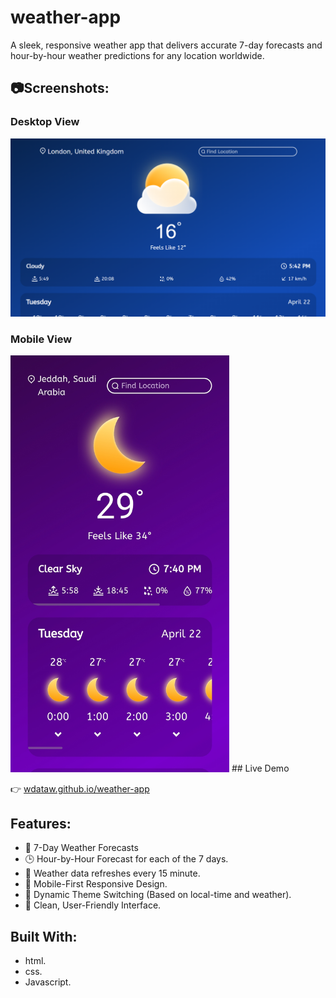 # weather-app

A sleek, responsive weather app that delivers accurate 7-day forecasts and hour-by-hour weather predictions for any location worldwide.

## 📷Screenshots:

### Desktop View

![Desktop Screenshot](images/screenshots/desktop.png)

### Mobile View

<img src="images/screenshots/mobile.jpg" alt="Mobile Screenshot" width="350"/>
## Live Demo

👉 [wdataw.github.io/weather-app](https://wdataw.github.io/weather-app/)

## Features:

- 🔮 7-Day Weather Forecasts
- 🕒 Hour-by-Hour Forecast for each of the 7 days.
- 🔄 Weather data refreshes every 15 minute.
- 📱 Mobile-First Responsive Design.
- 🎨 Dynamic Theme Switching (Based on local-time and weather).
- 👤 Clean, User-Friendly Interface.

## Built With:

- html.
- css.
- Javascript.
